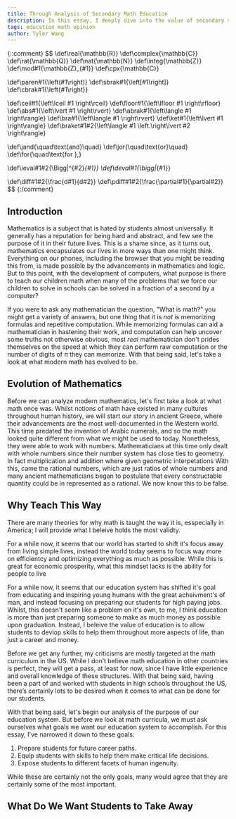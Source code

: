 ```yaml
---
title: Through Analysis of Secondary Math Education
description: In this essay, I deeply dive into the value of secondary school math curriculum in the US.
tags: education math opinion
author: Tyler Wang
---
```


{::comment}
$$
\def\real{\mathbb{R}}
\def\complex{\mathbb{C}}
\def\rat{\mathbb{Q}}
\def\nat{\mathbb{N}}
\def\integ{\mathbb{Z}}
\def\mod#1{\mathbb{Z}_{#1}}
\def\cpx{\mathbb{C}}

\def\paren#1{\left(#1\right)}
\def\sbrak#1{\left[#1\right]}
\def\cbrak#1{\left\{#1\right\}}

\def\ceil#1{\left\lceil #1 \right\rceil}
\def\floor#1{\left\lfloor #1 \right\rfloor}
\def\abs#1{\left\lvert #1 \right\rvert}
\def\abrak#1{\left\langle #1 \right\rangle}
\def\bra#1{\left\langle #1 \right\rvert}
\def\ket#1{\left\lvert #1 \right\rangle}
\def\braket#1#2{\left\langle #1 \left.\right\lvert #2 \right\rangle}

\def\jand{\quad\text{and}\quad}
\def\jor{\quad\text{or}\quad}
\def\for{\quad\text{for }\,}

\def\ieval#1#2{\Bigg|^{#2}_{#1}}
\def\deval#1{\bigg|_{#1}}

\def\diff#1#2{\frac{d#1}{d#2}}
\def\pdiff#1#2{\frac{\partial#1}{\partial#2}}
$$
{:/comment}

## Introduction

Mathematics is a subject that is hated by students almost universally.
It generally has a reputation for being hard and abstract, and few see the purpose of it in their future lives.
This is a shame since, as it turns out, mathematics encapsulates our lives in more ways than one might think.
Everything on our phones, including the browser that you might be reading this from, is made possible by the advancements in mathematics and logic.
But to this point, with the development of computers, what purpose is there to teach our children math when many of the problems that we force our children to solve in schools can be solved in a fraction of a second by a computer?

If you were to ask any mathematician the question, "What is math?" you might get a variety of answers, but one thing that it is *not* is memorizing formulas and repetitive computation.
While memorizing formulas can aid a mathematician in hastening their work, and computation can help uncover some truths not otherwise obvious, most *real* mathematician don't prides themselves on the speed at which they can perform raw computation or the number of digits of $\pi$ they can memorize.
With that being said, let's take a look at what modern math has evolved to be.

## Evolution of Mathematics
Before we can analyze modern mathematics, let's first take a look at what math once was.
Whilst notions of math have existed in many cultures throughout human history, we will start our story in ancient Greece, where their advancements are the most well-documented in the Western world.
This time predated the invention of Arabic numerals, and so the math looked quite different from what we might be used to today.
Nonetheless, they were able to work with numbers.
Mathematicians at this time only  dealt with whole numbers since their number system has close ties to geometry.
In fact multiplication and addition where given geometric interpetations
With this, came the rational numbers, which are just ratios of whole numbers and many ancient mathematicians began to postulate that every constructable quantity could be in represented as a rational.
We now know this to be false.

## Why Teach This Way
There are many theories for why math is taught the way it is, esspecially in America; I will provide what I beleive holds the most validty.

For a while now, it seems that our world has started to shift it's focus away from living simple lives, instead the world today seems to focus way more on efficientcy and optimizing everything as much as possible.
While this is great for economic prosperity, what this mindset lacks is the ability for people to live

For a while now, it seems that our education system has shifted it's goal from educating and inspiring young humans with the great acheivment's of man, and instead focusing on preparing our students for high paying jobs.
Whilst, this doesn't seem like a problem on it's own, to me, I think education is more than just preparing someone to make as much money as possible upon graduation.
Instead, I beleive the value of education is to allow students to devlop skills to help them throughout more aspects of life, than just a career and money.








Before we get any further, my criticisms are mostly targeted at the math curriculum in the US.
While I don’t believe math education in other countries is perfect, they will get a pass, at least for now, since I have little experience and overall knowledge of these structures. 
With that being said, having been a part of and worked with students in high schools throughout the US, there’s certainly lots to be desired when it comes to what can be done for our students.

With that being said, let's begin our analysis of the purpose of our education system.
But before we look at math curricula, we must ask ourselves what goals we want our education system to accomplish.
For this essay, I've narrowed it down to these goals:

1. Prepare students for future career paths.
2. Equip students with skills to help them make critical life decisions.
3. Expose students to different facets of human ingenuity.

While these are certainly not the only goals, many would agree that they are certainly some of the most important.


## What Do We Want Students to Take Away
